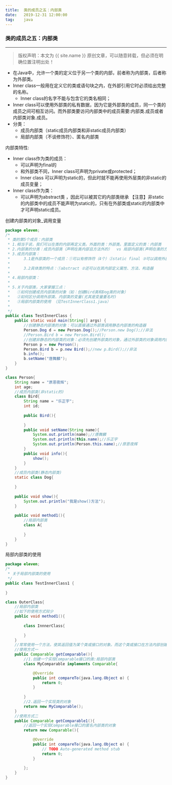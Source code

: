 ```yaml
---
title:  类的成员之五：内部类
date:   2019-12-31 12:00:00
tag:    java
---
```

### 类的成员之五：内部类

***
> 版权声明：本文为 {{ site.name }} 原创文章，可以随意转载，但必须在明确位置注明出处！

<head><link rel="stylesheet" href="../css/rouge.css"></head>




- 在Java中，允许一个类的定义位于另一个类的内部，前者称为内部类，后者称为外部类。
- Inner class一般用在定义它的类或语句块之内，在外部引用它时必须给出完整的名称。
    - Inner class的名字不能与包含它的类名相同；
- Inner class可以使用外部类的私有数据，因为它是外部类的成员，同一个类的成员之间可相互访问。而外部类要访问内部类中的成员需要:内部类.成员或者内部类对象.成员。
- 分类：
    - 成员内部类（static成员内部类和非static成员内部类）
	- 局部内部类（不谈修饰符）、匿名内部类

内部类特性:
- Inner class作为类的成员：
    - 可以声明为final的
    - 和外部类不同，Inner class可声明为private或protected；
    - Inner class 可以声明为static的，但此时就不能再使用外层类的非static的成员变量；
- Inner class作为类：
    - 可以声明为abstract类 ，因此可以被其它的内部类继承
【注意】非static的内部类中的成员不能声明为static的，只有在外部类或static的内部类中才可声明static成员。


创建内部类的对象_调用变量
```java
package eleven;
/*
 * 类的第5个成员：内部类
 * 1.相当于说，我们可以在类的内部再定义类。外面的类：外部类。里面定义的类：内部类
 * 2.内部类的分类：成员内部类（声明在类内部且方法外的）  vs 局部内部类(声明在类的方法里)
 * 3.成员内部类：
 * 		3.1是外部类的一个成员：①可以有修饰符（4个）②static final ③可以调用外部类的属性、方法
 * 			
 * 		3.2具体类的特点：①abstract ②还可以在其内部定义属性、方法、构造器
 * 
 * 4.局部内部类：
 * 
 * 5.关于内部类，大家掌握三点：
 *   ①如何创建成员内部类的对象（如：创建Bird类和Dog类的对象）
 *   ②如何区分调用外部类、内部类的变量(尤其是变量重名时)
 *   ③局部内部类的使用 （见TestInnerClass1.java）
 * 
 */
public class TestInnerClass {
	public static void main(String[] args) {
		//创建静态内部类的对象：可以直接通过外部类调用静态内部类的构造器
		Person.Dog d = new Person.Dog();//Person.new Dog();//非法
		//Person.Bird b = new Person.Bird();
		//创建非静态的内部类的对象：必须先创建外部类的对象，通过外部类的对象调用内部类的构造器
		Person p = new Person();
		Person.Bird b = p.new Bird();//new p.Bird();//非法
		b.info();
		b.setName("唐舞麟");
	}
}

class Person{
	String name = "原恩夜辉";
	int age;
	//成员内部类(非static的)
	class Bird{
		String name = "乐正宇";
		int id;
		
		public Bird(){
			
		}
		public void setName(String name){
			System.out.println(name);//唐舞麟
			System.out.println(this.name);//乐正宇
			System.out.println(Person.this.name);//原恩夜辉
		}
		public void info(){
			show();
		}
	}
	//成员内部类(静态内部类)
	static class Dog{
		
	}
	
	public void show(){
		System.out.println("我是show()方法");
	}
	
	public void method1(){
		//局部内部类
		class A{
			
		}
	}
}
```


局部内部类的使用
```java
package eleven;
/*
 * 关于局部内部类的使用
 */
public class TestInnerClass1 {
	
}

class OuterClass{
	//局部内部类
	//如下的使用方式较少
	public void method1(){
		
		class InnnerClass{
			
		}
	}
	//常常使用一个方法，使其返回值为某个类或接口的对象。而这个类或接口在方法内部创建
	//使用方式一
	public Comparable getComparable(){
		//1.创建一个实现Comparable接口的类:局部内部类
		class MyComparable implements Comparable{

			@Override
			public int compareTo(java.lang.Object o) {
				return 0;
			}
			
		}
		//2.返回一个实现类的对象
		return new MyComparable();
	}
	//使用方式二
	public Comparable getComparable1(){
		//返回一个实现Comparable接口的匿名内部类的对象
		return new Comparable(){

			@Override
			public int compareTo(java.lang.Object o) {
				// TODO Auto-generated method stub
				return 0;
			}
			
		};
	}
}

```